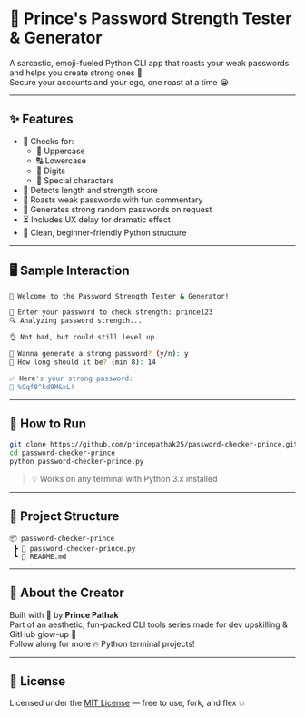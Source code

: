 # 🔐 Prince's Password Strength Tester & Generator

A sarcastic, emoji-fueled Python CLI app that roasts your weak passwords and helps you create strong ones 💪  
Secure your accounts and your ego, one roast at a time 😭

---

## ✨ Features

- 🧠 Checks for:
  - 🔡 Uppercase
  - 🔠 Lowercase
  - 🔢 Digits
  - 🔣 Special characters
- 📏 Detects length and strength score
- 🧻 Roasts weak passwords with fun commentary
- 🎰 Generates strong random passwords on request
- ⏳ Includes UX delay for dramatic effect
- 🔁 Clean, beginner-friendly Python structure

---

## 🖥️ Sample Interaction

```bash
🔐 Welcome to the Password Strength Tester & Generator!

📝 Enter your password to check strength: prince123
🔍 Analyzing password strength...

👌 Not bad, but could still level up.

🚀 Wanna generate a strong password? (y/n): y
🔢 How long should it be? (min 8): 14

✅ Here's your strong password:
🔑 %Gqf8^kd9M&xL!
```

---

## 🚀 How to Run

```bash
git clone https://github.com/princepathak25/password-checker-prince.git
cd password-checker-prince
python password-checker-prince.py
```

> 💡 Works on any terminal with Python 3.x installed

---

## 📁 Project Structure

```
📦 password-checker-prince
 ┣ 📄 password-checker-prince.py
 ┗ 📄 README.md
```

---

## 📌 About the Creator

Built with 💙 by **Prince Pathak**  
Part of an aesthetic, fun-packed CLI tools series made for dev upskilling & GitHub glow-up 😤  
Follow along for more 🔥 Python terminal projects!

---

## 🪪 License

Licensed under the [MIT License](./LICENSE) — free to use, fork, and flex 💥
